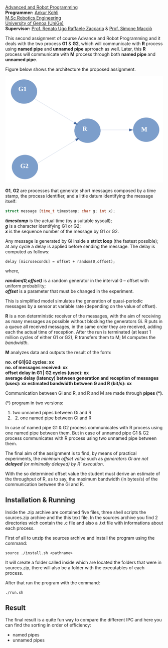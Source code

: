 [Advanced and Robot Programming](https://corsi.unige.it/en/off.f/2022/ins/60228?codcla=10635)<br>
**Programmer:** [Ankur Kohli](https://github.com/ankurkohli007)<br>
[M.Sc Robotics Engineering](https://corsi.unige.it/corsi/10635)<br>
[University of Genoa (UniGe)](https://unige.it/en)<br>
**Supervisor:** [Prof. Renato Ugo Raffaele Zaccaria](https://rubrica.unige.it/personale/VUFOXVhs) & [Prof. Simone Macciò](https://rubrica.unige.it/personale/UUNAWFho)

This second assignment of course Advance and Robot Programming and it deals with the two process **G1** & **G2**, which will communicate with **R** process using **named pipe** and **unnamed pipe** aprroach as well. Later, this **R** process will communicate with **M** process through both **named pipe** and **unnamed pipe**.

Figure below shows the architecture the proposed assignment. 

![alt text](image1.png)

**G1**, **G2** are processes that generate short messages composed by a time stamp, the process identifier, and a little datum identifying the message itself:

```c
struct message {time_t timestamp; char g; int x);
```

***timestamp*** is the actual time (by a suitable syscall); <br>
***g*** is a character identifying G1 or G2; <br>
***x*** is the sequence number of the message by G1 or G2. <br>

Any message is generated by Gi inside a **strict loop** (the fastest possible); at any cycle a delay is applied before sending the message. The delay is computed as follows:


```
delay [microseconds] = offset + random(0,offset);
```
where, <br>

***random(0,offset)*** is a random generator in the interval 0 – offset with uniform probability; <br>
***offset*** is a parameter that must be changed in the experiment. <br>

This is simplified model simulates the generation of quasi-periodic messages by a sensor at variable rate (depending on the value of offset).

**R** is a non deterministic receiver of the messages, with the aim of receiving as many messages as possible without blocking the generators Gi. R puts in a queue all received messages, in the same order they are received, adding each the actual time of reception. After the run is terminated (at least 1 million cycles of either G1 or G2), R transfers them to M; M computes the *bandwidth*. 

**M** analyzes data and outputs the result of the form: 

**no. of G1|G2 cycles: xx <br>
no. of messages received: xx <br>
offset delay in G1 | G2 cycles (usec): xx <br>
average delay (latency) between generation and reception of messages (usec): xx estimated bandwidth between G and R (bit/s): xx** <br>

Communication between Gi and R, and R and M are made through **pipes (*)**.

(*) program in two versions: 
1. two unnamed pipes between Gi and R <br>
2. 2. one named pipe between Gi and R

In case of named pipe G1 & G2 process communicates with R process using one named pipe between them. But in case of unnamed pipe G1 & G2 process communicates with R process using two unnamed pipe between them.

The final aim of the assignment is to find, by means of practical experiments, the *minimum offset value* such as *generators Gi are not **delayed** (or minimally delayed) by R’ execution*.

With the so determined offset value the student must derive an estimate of the throughput of R, as to say, the maximum bandwidth (in bytes/s) of the communication between the Gi and R.

## Installation & Running ## 

Inside the .zip archive are contained five files, three shell scripts the sources.zip archive and the this text file. In the sources archive you find 2 directories wich contain the .c file and also a .txt file with  informations about each process.

First of all to unzip the sources archive and install the program using the command:

```
source ./install.sh <pathname>
```

It will create a folder called <pathname> inside which are located the folders that were in sources.zip, there will also be a folder with the executables of each process.

After that run the program with the command:
  
```
./run.sh
```

## Result
  
The final result is a quite fun way to compare the different IPC and here you can find the sorting in order of efficiency:

* named pipes
* unnamed pipes

